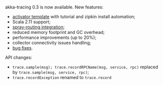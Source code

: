 akka-tracing 0.3 is now available. New features:

* [activator template](https://github.com/levkhomich/activator-akka-tracing) with tutorial and zipkin install automation;
* Scala 2.11 support;
* [spray-routing integration](https://github.com/levkhomich/akka-tracing/wiki/Spray-integration);
* reduced memory footprint and GC overhead;
* performance improvements (up to 20%);
* collector connectivity issues handling;
* [bug fixes](https://github.com/levkhomich/akka-tracing/issues?labels=bug&milestone=3&page=1&state=closed).

API changes:

* `trace.sample(msg); trace.recordRPCName(msg, service, rpc)` replaced by `trace.sample(msg, service, rpc)`;
* `trace.recordException` renamed to `trace.record`
